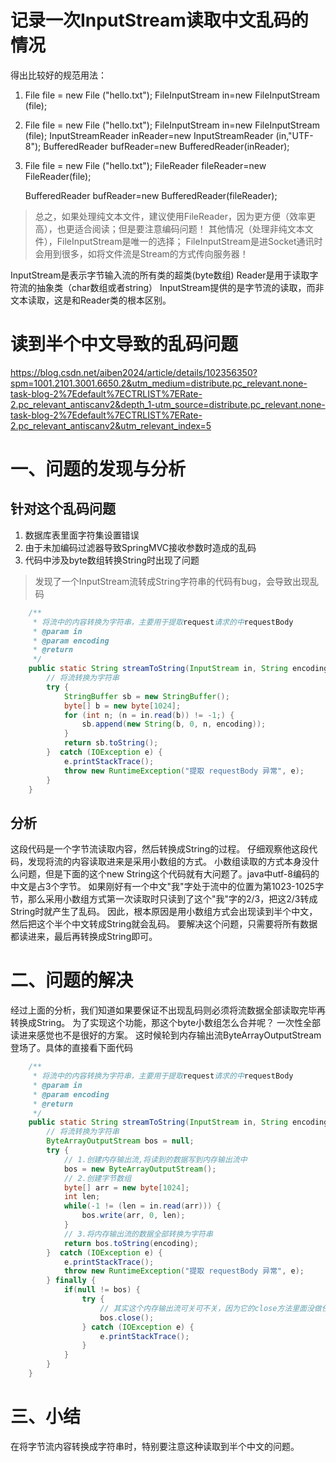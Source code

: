 # 记录一次InputStream读取中文乱码的情况

得出比较好的规范用法：
1. File file = new File ("hello.txt");
   FileInputStream in=new FileInputStream (file);
2. File file = new File ("hello.txt");
   FileInputStream in=new FileInputStream (file);
   InputStreamReader inReader=new InputStreamReader (in,"UTF-8");
   BufferedReader bufReader=new BufferedReader(inReader);
3. File file = new File ("hello.txt");
   FileReader fileReader=new FileReader(file);

   BufferedReader bufReader=new BufferedReader(fileReader);
   
   
>总之，如果处理纯文本文件，建议使用FileReader，因为更方便（效率更高），也更适合阅读；但是要注意编码问题！
>其他情况（处理非纯文本文件），FileInputStream是唯一的选择；
>FileInputStream是进Socket通讯时会用到很多，如将文件流是Stream的方式传向服务器！


InputStream是表示字节输入流的所有类的超类(byte数组)
Reader是用于读取字符流的抽象类（char数组或者string）
InputStream提供的是字节流的读取，而非文本读取，这是和Reader类的根本区别。


# 读到半个中文导致的乱码问题
https://blog.csdn.net/aiben2024/article/details/102356350?spm=1001.2101.3001.6650.2&utm_medium=distribute.pc_relevant.none-task-blog-2%7Edefault%7ECTRLIST%7ERate-2.pc_relevant_antiscanv2&depth_1-utm_source=distribute.pc_relevant.none-task-blog-2%7Edefault%7ECTRLIST%7ERate-2.pc_relevant_antiscanv2&utm_relevant_index=5
# 一、问题的发现与分析
## 针对这个乱码问题
1. 数据库表里面字符集设置错误
2. 由于未加编码过滤器导致SpringMVC接收参数时造成的乱码
3. 代码中涉及byte数组转换String时出现了问题

>发现了一个InputStream流转成String字符串的代码有bug，会导致出现乱码
```java
    /**
	 * 将流中的内容转换为字符串，主要用于提取request请求的中requestBody
	 * @param in
	 * @param encoding
	 * @return
	 */
	public static String streamToString(InputStream in, String encoding){
		// 将流转换为字符串
		try {
			StringBuffer sb = new StringBuffer();
			byte[] b = new byte[1024];
			for (int n; (n = in.read(b)) != -1;) {
				sb.append(new String(b, 0, n, encoding));
			}
			return sb.toString();
		}  catch (IOException e) {
			e.printStackTrace();
			throw new RuntimeException("提取 requestBody 异常", e);
		}
	}
```

## 分析
这段代码是一个字节流读取内容，然后转换成String的过程。
仔细观察他这段代码，发现将流的内容读取进来是采用小数组的方式。
小数组读取的方式本身没什么问题，但是下面的这个new String这个代码就有大问题了。java中utf-8编码的中文是占3个字节。
如果刚好有一个中文"我"字处于流中的位置为第1023-1025字节，那么采用小数组方式第一次读取时只读到了这个"我"字的2/3，把这2/3转成String时就产生了乱码。
因此，根本原因是用小数组方式会出现读到半个中文，然后把这个半个中文转成String就会乱码。
要解决这个问题，只需要将所有数据都读进来，最后再转换成String即可。


# 二、问题的解决
经过上面的分析，我们知道如果要保证不出现乱码则必须将流数据全部读取完毕再转换成String。
为了实现这个功能，那这个byte小数组怎么合并呢？
一次性全部读进来感觉也不是很好的方案。
这时候轮到内存输出流ByteArrayOutputStream登场了。具体的直接看下面代码
```java
	/**
	 * 将流中的内容转换为字符串，主要用于提取request请求的中requestBody
	 * @param in
	 * @param encoding
	 * @return
	 */
	public static String streamToString(InputStream in, String encoding){
		// 将流转换为字符串
		ByteArrayOutputStream bos = null;
		try {
			// 1.创建内存输出流,将读到的数据写到内存输出流中
	        bos = new ByteArrayOutputStream();
	        // 2.创建字节数组
	        byte[] arr = new byte[1024];
	        int len;
			while(-1 != (len = in.read(arr))) {
				bos.write(arr, 0, len);
			}
			// 3.将内存输出流的数据全部转换为字符串
			return bos.toString(encoding);
		}  catch (IOException e) {
			e.printStackTrace();
			throw new RuntimeException("提取 requestBody 异常", e);
		} finally {
			if(null != bos) {
				try {
					// 其实这个内存输出流可关可不关，因为它的close方法里面没做任何操作。
					bos.close();
				} catch (IOException e) {
					e.printStackTrace();
				}
			}
		}
	}
```
# 三、小结
在将字节流内容转换成字符串时，特别要注意这种读取到半个中文的问题。